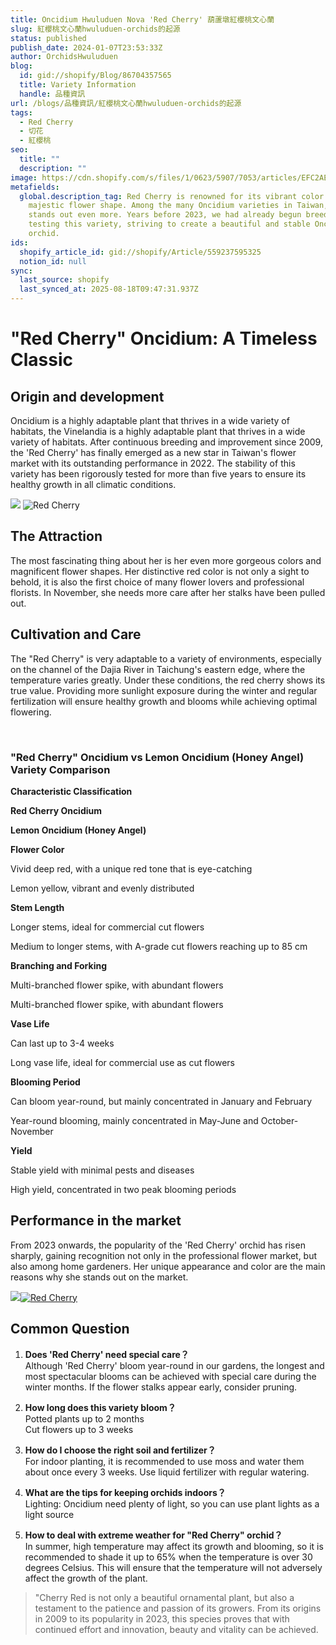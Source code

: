 ```yaml
---
title: Oncidium Hwuluduen Nova 'Red Cherry' 葫蘆墩紅櫻桃文心蘭
slug: 紅櫻桃文心蘭hwuluduen-orchids的起源
status: published
publish_date: 2024-01-07T23:53:33Z
author: OrchidsHwuluduen
blog:
  id: gid://shopify/Blog/86704357565
  title: Variety Information
  handle: 品種資訊
url: /blogs/品種資訊/紅櫻桃文心蘭hwuluduen-orchids的起源
tags:
  - Red Cherry
  - 切花
  - 紅櫻桃
seo:
  title: ""
  description: ""
image: https://cdn.shopify.com/s/files/1/0623/5907/7053/articles/EFC2AE9E-F064-4614-8FE7-723F291E6022_52a0d4a3-01c0-4d23-9357-2c33813003bd.jpg?v=1741583798
metafields:
  global.description_tag: Red Cherry is renowned for its vibrant color and
    majestic flower shape. Among the many Oncidium varieties in Taiwan, it
    stands out even more. Years before 2023, we had already begun breeding and
    testing this variety, striving to create a beautiful and stable Oncidium
    orchid.
ids:
  shopify_article_id: gid://shopify/Article/559237595325
  notion_id: null
sync:
  last_source: shopify
  last_synced_at: 2025-08-18T09:47:31.937Z
---
```


# "Red Cherry" Oncidium: A Timeless Classic  
  

## Origin and development

Oncidium is a highly adaptable plant that thrives in a wide variety of habitats, the Vinelandia is a highly adaptable plant that thrives in a wide variety of habitats. After continuous breeding and improvement since 2009, the 'Red Cherry' has finally emerged as a new star in Taiwan's flower market with its outstanding performance in 2022. The stability of this variety has been rigorously tested for more than five years to ensure its healthy growth in all climatic conditions.

![](https://cdn.shopify.com/s/files/1/0623/5907/7053/files/BB2BA3D3-CD2F-4BD4-95D3-8CAECE93B2DB_1_105_c_480x480.jpg?v=1704668338) ![Red Cherry](https://cdn.shopify.com/s/files/1/0623/5907/7053/files/5D44CC47-9A1A-4F63-BC67-BB63F2C3FBB9_1_105_c_480x480.jpg?v=1704670684)

## The Attraction

The most fascinating thing about her is her even more gorgeous colors and magnificent flower shapes. Her distinctive red color is not only a sight to behold, it is also the first choice of many flower lovers and professional florists. In November, she needs more care after her stalks have been pulled out.

## Cultivation and Care

The "Red Cherry" is very adaptable to a variety of environments, especially on the channel of the Dajia River in Taichung's eastern edge, where the temperature varies greatly. Under these conditions, the red cherry shows its true value. Providing more sunlight exposure during the winter and regular fertilization will ensure healthy growth and blooms while achieving optimal flowering.

 

### "Red Cherry" Oncidium vs Lemon Oncidium (Honey Angel) Variety Comparison

**Characteristic Classification**

**Red Cherry Oncidium**

**Lemon Oncidium (Honey Angel)**

**Flower Color**

Vivid deep red, with a unique red tone that is eye-catching

Lemon yellow, vibrant and evenly distributed

**Stem Length**

Longer stems, ideal for commercial cut flowers

Medium to longer stems, with A-grade cut flowers reaching up to 85 cm

**Branching and Forking**

Multi-branched flower spike, with abundant flowers

Multi-branched flower spike, with abundant flowers

**Vase Life**

Can last up to 3-4 weeks

Long vase life, ideal for commercial use as cut flowers

**Blooming Period**

Can bloom year-round, but mainly concentrated in January and February

Year-round blooming, mainly concentrated in May-June and October-November

**Yield**

Stable yield with minimal pests and diseases

High yield, concentrated in two peak blooming periods

  

##   

## Performance in the market

From 2023 onwards, the popularity of the 'Red Cherry' orchid has risen sharply, gaining recognition not only in the professional flower market, but also among home gardeners. Her unique appearance and color are the main reasons why she stands out on the market.  

[![](https://cdn.shopify.com/s/files/1/0623/5907/7053/products/IMG_0323M1_480x480.jpg?v=1697936413)![Red Cherry](https://cdn.shopify.com/s/files/1/0623/5907/7053/files/44EB005F-5B81-4E66-AEE8-0732DFA9CBAD_1_105_c_480x480.jpg?v=1704671138)](https://www.instagram.com/p/Cnv9qMvvvfK/?utm_source=ig_web_copy_link "Flora_epoch花間植寓")

## Common Question

1.   **Does 'Red Cherry' need special care？**  
    Although 'Red Cherry' bloom year-round in our gardens, the longest and most spectacular blooms can be achieved with special care during the winter months. If the flower stalks appear early, consider pruning.  
      
    
2.   **How long does this variety bloom？**  
    Potted plants up to 2 months  
    Cut flowers up to 3 weeks  
      
    
3.   **How do I choose the right soil and fertilizer？**  
    For indoor planting, it is recommended to use moss and water them about once every 3 weeks. Use liquid fertilizer with regular watering.  
      
    
4.  **What are the tips for keeping orchids indoors？**  
    Lighting: Oncidium need plenty of light, so you can use plant lights as a light source  
      
    
5.  **How to deal with extreme weather for "Red Cherry" orchid？**  
    In summer, high temperature may affect its growth and blooming, so it is recommended to shade it up to 65% when the temperature is over 30 degrees Celsius. This will ensure that the temperature will not adversely affect the growth of the plant.  
      
    

> "Cherry Red is not only a beautiful ornamental plant, but also a testament to the patience and passion of its growers. From its origins in 2009 to its popularity in 2023, this species proves that with continued effort and innovation, beauty and vitality can be achieved.